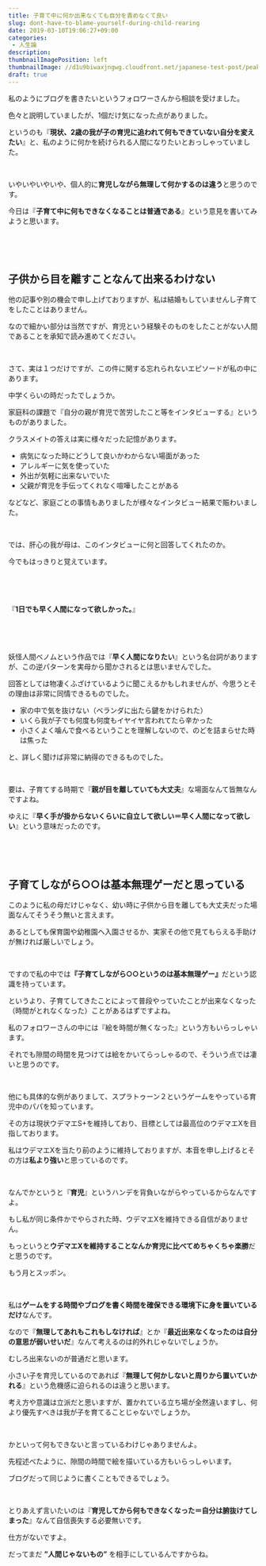 ```yaml
---
title: 子育て中に何か出来なくても自分を責めなくて良い
slug: dont-have-to-blame-yourself-during-child-rearing
date: 2019-03-10T19:06:27+09:00
categories: 
 - 人生論
description: 
thumbnailImagePosition: left
thumbnailImage: //d1u9biwaxjngwg.cloudfront.net/japanese-test-post/peak-140.jpg
draft: true
---
```

<!--more-->

私のようにブログを書きたいというフォロワーさんから相談を受けました。

色々と説明していましたが、1個だけ気になった点がありました。

というのも『<strong>現状、2歳の我が子の育児に追われて何もできていない自分を変えたい</strong>』と、私のように何かを続けられる人間になりたいとおっしゃっていました。

&nbsp;

いやいやいやいや、個人的に<strong>育児しながら無理して何かするのは違う</strong>と思うのです。

今日は『<strong>子育て中に何もできなくなることは普通である</strong>』という意見を書いてみようと思います。

&nbsp;

&nbsp;
<h2>子供から目を離すことなんて出来るわけない</h2>
他の記事や別の機会で申し上げておりますが、私は結婚もしていませんし子育てをしたことはありません。

なので細かい部分は当然ですが、育児という経験そのものをしたことがない人間であることを承知で読み進めてください。

&nbsp;

さて、実は１つだけですが、この件に関する忘れられないエピソードが私の中にあります。

中学くらいの時だったでしょうか。

家庭科の課題で『自分の親が育児で苦労したこと等をインタビューする』というものがありました。

クラスメイトの答えは実に様々だった記憶があります。
<ul>
 	<li>病気になった時にどうして良いかわからない場面があった</li>
 	<li>アレルギーに気を使っていた</li>
 	<li>外出が気軽に出来ないでいた</li>
 	<li>父親が育児を手伝ってくれなく喧嘩したことがある</li>
</ul>
などなど、家庭ごとの事情もありましたが様々なインタビュー結果で賑わいました。

&nbsp;

では、肝心の我が母は、このインタビューに何と回答してくれたのか。

今でもはっきりと覚えています。

&nbsp;

&nbsp;

『<strong>1日でも早く人間になって欲しかった。</strong>』

&nbsp;

&nbsp;

妖怪人間ベノムという作品では『<strong>早く人間になりたい</strong>』という名台詞がありますが、この逆パターンを実母から聞かされるとは思いませんでした。

回答としては物凄くふざけているように聞こえるかもしれませんが、今思うとその理由は非常に同情できるものでした。
<ul>
 	<li>家の中で気を抜けない（ベランダに出たら鍵をかけられた）</li>
 	<li>いくら我が子でも何度も何度もイヤイヤ言われてたら辛かった</li>
 	<li>小さくよく噛んで食べるということを理解しないので、のどを詰まらせた時は焦った</li>
</ul>
と、詳しく聞けば非常に納得のできるものでした。

&nbsp;

要は、子育てする時期で『<strong>親が目を離していても大丈夫</strong>』な場面なんて皆無なんですよね。

ゆえに『<strong>早く手が掛からないくらいに自立して欲しい＝早く人間になって欲しい</strong>』という意味だったのです。

&nbsp;

&nbsp;
<h2>子育てしながら○○は基本無理ゲーだと思っている</h2>
このように私の母だけじゃなく、幼い時に子供から目を離しても大丈夫だった場面なんてそうそう無いと言えます。

あるとしても保育園や幼稚園へ入園させるか、実家その他で見てもらえる手助けが無ければ厳しいでしょう。

&nbsp;

ですので私の中では<strong>『子育てしながら○○というのは基本無理ゲー』</strong>だという認識を持っています。

というより、子育てしてきたことによって普段やっていたことが出来なくなった（時間がとれなくなった）ことがあるはずですよね。

私のフォロワーさんの中には『絵を時間が無くなった』という方もいらっしゃいます。

それでも隙間の時間を見つけては絵をかいてらっしゃるので、そういう点では凄いと思うのです。

&nbsp;

他にも具体的な例がありまして、スプラトゥーン２というゲームをやっている育児中のパパを知っています。

その方は現状ウデマエS+を維持しており、目標としては最高位のウデマエXを目指しております。

私はウデマエXを当たり前のように維持しておりますが、本音を申し上げるとその方は<strong>私より強い</strong>と思っているのです。

&nbsp;

なんでかというと『<strong>育児</strong>』というハンデを背負いながらやっているからなんですよ。

もし私が同じ条件かでやらされた時、ウデマエXを維持できる自信がありません。

もっというと<strong>ウデマエXを維持することなんか育児に比べてめちゃくちゃ楽勝</strong>だと思うのです。

もう月とスッポン。

&nbsp;

私は<strong>ゲームをする時間やブログを書く時間を確保できる環境下に身を置いているだけ</strong>なんです。

なので『<strong>無理してあれもこれもしなければ</strong>』とか『<strong>最近出来なくなったのは自分の意思が弱いせいだ</strong>』なんて考えるのは的外れじゃないでしょうか。

むしろ出来ないのが普通だと思います。

小さい子を育児しているのであれば『<strong>無理して何かしないと周りから置いていかれる</strong>』という危機感に迫られるのは違うと思います。

考え方や意識は立派だと思いますが、置かれている立ち場が全然違いますし、何より優先すべきは我が子を育てることじゃないでしょうか。

&nbsp;

かといって何もできないと言っているわけじゃありませんよ。

先程述べたように、隙間の時間で絵を描いている方もいらっしゃいます。

ブログだって同じように書くこともできるでしょう。

&nbsp;

とりあえず言いたいのは『<strong>育児してから何もできなくなった＝自分は腑抜けてしまった</strong>』なんて自信喪失する必要無いです。

仕方がないですよ。

だってまだ <strong>”人間じゃないもの”</strong> を相手にしているんですからね。

